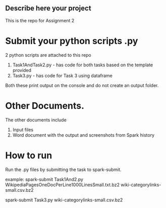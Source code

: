 


## Describe here your project


This is the repo for Assignment 2


# Submit your python scripts .py 

2 python scripts are attached to this repo
1) Task1AndTask2.py - has code for both tasks based on the template provided
2) Task3.py - has code for Task 3 using dataframe

Both these print output on the console and do not create an output folder.

# Other Documents. 

The other documents include

1) Input files
2) Word document with the output and screenshots from Spark history


# How to run  

Run the .py files by submitting the task to spark-submit. 

example:
spark-submit Task1And2.py WikipediaPagesOneDocPerLine1000LinesSmall.txt.bz2 wiki-categorylinks-small.csv.bz2

spark-submit Task3.py wiki-categorylinks-small.csv.bz2





